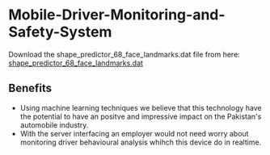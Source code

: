 # Mobile-Driver-Monitoring-and-Safety-System
Download the shape_predictor_68_face_landmarks.dat file from here: [shape_predictor_68_face_landmarks.dat](https://drive.google.com/file/d/12JEoE3N7xZ5dEixwg1vPmAd4jKa_OHlS/view?usp=sharing)
## Benefits
- Using machine learning techniques we believe that this technology have the potential to have an positve and impressive impact on the Pakistan's automobile industry.
- With the server interfacing an employer would not need worry about monitoring driver behavioural analysis whihch this device do in realtime. 
